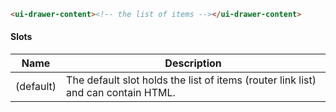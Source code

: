 ```html
<ui-drawer-content><!-- the list of items --></ui-drawer-content>
```

#### Slots

| Name      | Description                                                                       |
| --------- | --------------------------------------------------------------------------------- |
| (default) | The default slot holds the list of items (router link list) and can contain HTML. |
